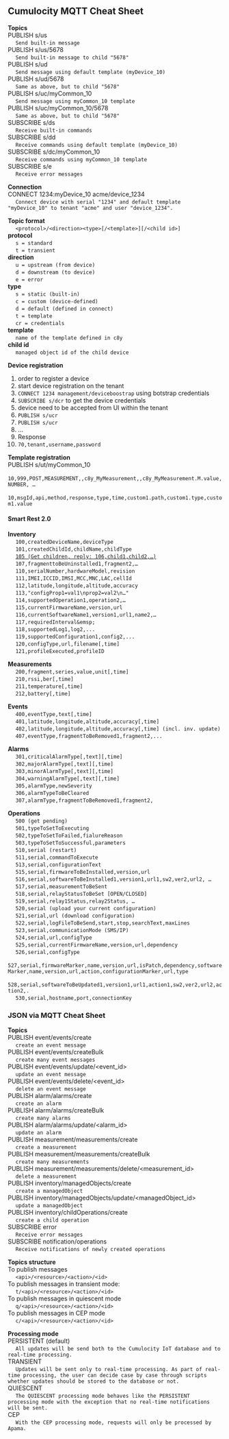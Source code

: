 ## Cumulocity MQTT Cheat Sheet 
**Topics**  
PUBLISH s/us  
&emsp;  `Send built-in message`  
PUBLISH s/us/5678  
&emsp; `Send built-in message to child "5678"`  
PUBLISH s/ud  
&emsp; `Send message using default template (myDevice_10)`  
PUBLISH s/ud/5678  
&emsp; `Same as above, but to child "5678"`  
PUBLISH s/uc/myCommon_10  
&emsp; `Send message using myCommon_10 template`  
PUBLISH s/uc/myCommon_10/5678  
&emsp; `Same as above, but to child "5678"`  
SUBSCRIBE s/ds  
&emsp; `Receive built-in commands`  
SUBSCRIBE s/dd  
&emsp; `Receive commands using default template (myDevice_10)`  
SUBSCRIBE s/dc/myCommon_10  
&emsp; `Receive commands using myCommon_10 template`  
SUBSCRIBE s/e  
&emsp; `Receive error messages`  

**Connection**  
CONNECT 1234:myDevice_10 acme/device_1234  
&emsp; `Connect device with serial "1234" and default template "myDevice_10" to tenant "acme" and user "device_1234". `  

**Topic format**  
&emsp; `<protocol>/<direction><type>[/<template>][/<child id>]`  
**protocol**  
&emsp; `s = standard`  
&emsp; `t = transient`  
**direction**  
&emsp; `u = upstream (from device)`  
&emsp; `d = downstream (to device)`  
&emsp; `e = error`  
**type**  
&emsp; `s = static (built-in)`  
&emsp; `c = custom (device-defined)`  
&emsp; `d = default (defined in connect)`  
&emsp; `t = template`  
&emsp; `cr = credentials`  
**template**  
&emsp; `name of the template defined in c8y`  
**child id**  
&emsp; `managed object id of the child device`  

**Device registration**  
1. order to register a device  
2. start device registration on the tenant  
3. `CONNECT 1234 management/deviceboostrap` using botstrap credentials  
4. `SUBSCRIBE s/dcr` to get the device credentials  
5. device need to be accepted from UI within the tenant  
6. `PUBLISH s/ucr`  
7. `PUBLISH s/ucr`  
8. …
9. Response  
10. `70,tenant,username,password`  

**Template registration**  
PUBLISH s/ut/myCommon_10  
&emsp; `10,999,POST,MEASUREMENT,,c8y_MyMeasurement,,c8y_MyMeasurement.M.value,NUMBER, …`  
&emsp; `10,msgId,api,method,response,type,time,custom1.path,custom1.type,custom1.value`  

#### Smart Rest 2.0
**Inventory**  
&emsp; `100,createdDeviceName,deviceType`  
&emsp; `101,createdChildId,childName,childType`  
&emsp; [`105 (Get children, reply: 106,child1,child2,…)`  ](https://cumulocity.com/guides/10.6.6/device-sdk/mqtt/#a-name105get-child-devices-105a)  
&emsp; `107,fragmenttoBeUninstalled1,fragment2,…`  
&emsp; `110,serialNumber,hardwareModel,revision`  
&emsp; `111,IMEI,ICCID,IMSI,MCC,MNC,LAC,cellId`  
&emsp; `112,latitude,longitude,altitude,accuracy`  
&emsp; `113,"configProp1=val1\nprop2=val2\n…"`  
&emsp; `114,supportedOperation1,operation2,…`  
&emsp; `115,currentFirmwareName,version,url`  
&emsp; `116,currentSoftwareName1,version1,url1,name2,…`  
&emsp; `117,requiredInterval&emsp; `  
&emsp; `118,supportedLog1,log2,...`  
&emsp; `119,supportedConfiguration1,config2,...`  
&emsp; `120,configType,url,filename[,time]`  
&emsp; `121,profileExecuted,profileID`  

**Measurements**  
&emsp; `200,fragment,series,value,unit[,time]`  
&emsp; `210,rssi,ber[,time]`  
&emsp; `211,temperature[,time]`  
&emsp; `212,battery[,time]`  

**Events**  
&emsp; `400,eventType,text[,time]`  
&emsp; `401,latitude,longitude,altitude,accuracy[,time]`  
&emsp; `402,latitude,longitude,altitude,accuracy[,time] (incl. inv. update)`  
&emsp; `407,eventType,fragmentToBeRemoved1,fragment2,...`  

**Alarms**  
&emsp; `301,criticalAlarmType[,text][,time]`  
&emsp; `302,majorAlarmType[,text][,time]`  
&emsp; `303,minorAlarmType[,text][,time]`  
&emsp; `304,warningAlarmType[,text][,time]`  
&emsp; `305,alarmType,newSeverity`  
&emsp; `306,alarmTypeToBeCleared`  
&emsp; `307,alarmType,fragmentToBeRemoved1,fragment2,`  

**Operations**  
&emsp; `500 (get pending)`  
&emsp; `501,typeToSetToExecuting`  
&emsp; `502,typeToSetToFailed,fialureReason`  
&emsp; `503,typeToSetToSuccessful,parameters`  
&emsp; `510,serial (restart)`  
&emsp; `511,serial,commandToExecute`  
&emsp; `513,serial,configurationText`  
&emsp; `515,serial,firmwareToBeInstalled,version,url`  
&emsp; `516,serial,softwareToBeInstalled1,version1,url1,sw2,ver2,url2, …`  
&emsp; `517,serial,measurementToBeSent`  
&emsp; `518,serial,relayStatusToBeSet [OPEN/CLOSED]`  
&emsp; `519,serial,relay1Status,relay2Status, …`  
&emsp; `520,serial (upload your current configuration)`  
&emsp; `521,serial,url (download configuration)`  
&emsp; `522,serial,logFileToBeSend,start,stop,searchText,maxLines`  
&emsp; `523,serial,communicationMode (SMS/IP)`  
&emsp; `524,serial,url,configType`  
&emsp; `525,serial,currentFirmwareName,version,url,dependency`  
&emsp; `526,serial,configType`  
&emsp; `527,serial,firmwareMarker,name,version,url,isPatch,dependency,softwareMarker,name,version,url,action,configurationMarker,url,type`  
&emsp; `528,serial,softwareToBeUpdated1,version1,url1,action1,sw2,ver2,url2,action2,.`  
&emsp; `530,serial,hostname,port,connectionKey`  

### JSON via MQTT Cheat Sheet
**Topics**  
PUBLISH event/events/create  
&emsp; `create an event message`  
PUBLISH event/events/createBulk  
&emsp; `create many event messages`  
PUBLISH event/events/update/<event_id>  
&emsp; `update an event message`  
PUBLISH event/events/delete/<event_id>  
&emsp; `delete an event message`  
PUBLISH alarm/alarms/create  
&emsp; `create an alarm`  
PUBLISH alarm/alarms/createBulk  
&emsp; `create many alarms`  
PUBLISH alarm/alarms/update/<alarm_id>  
&emsp; `update an alarm`  
PUBLISH measurement/measurements/create  
&emsp; `create a measurement`  
PUBLISH measurement/measurements/createBulk  
&emsp; `create many measurements`  
PUBLISH measurement/measurements/delete/<measurement_id>  
&emsp; `delete a measurement`  
PUBLISH inventory/managedObjects/create  
&emsp; `create a managedObject`  
PUBLISH inventory/managedObjects/update/<managedObject_id>  
&emsp; `update a managedObject`  
PUBLISH inventory/childOperations/create  
&emsp; `create a child operation`  
SUBSCRIBE error  
&emsp; `Receive error messages`  
SUBSCRIBE notification/operations  
&emsp; `Receive notifications of newly created operations`  

**Topics structure**  
To publish messages  
&emsp; `<api>/<resource>/<action>/<id>`  
To publish messages in transient mode:  
&emsp; `t/<api>/<resource>/<action>/<id>`  
To publish messages in quiescent mode  
&emsp; `q/<api>/<resource>/<action>/<id>`  
To publish messages in CEP mode  
&emsp; `c/<api>/<resource>/<action>/<id>`  

**Processing mode**  
PERSISTENT (default)  
&emsp; `All updates will be send both to the Cumulocity IoT database and to real-time processing.`  
TRANSIENT  
&emsp; `Updates will be sent only to real-time processing. As part of real-time processing, the user can decide case by case through scripts whether updates should be stored to the database or not.`  
QUIESCENT  
&emsp; `The QUIESCENT processing mode behaves like the PERSISTENT processing mode with the exception that no real-time notifications will be sent.`  
CEP  
&emsp; `With the CEP processing mode, requests will only be processed by Apama.`  


